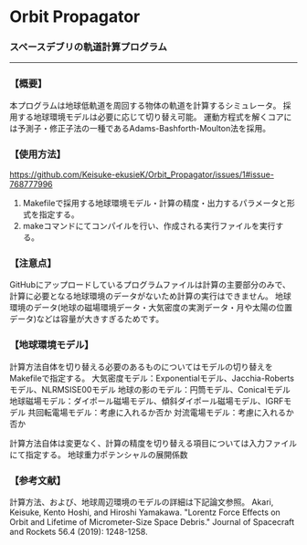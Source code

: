 # Orbit Propagator
### スペースデブリの軌道計算プログラム
---
### **【概要】**
本プログラムは地球低軌道を周回する物体の軌道を計算するシミュレータ。
採用する地球環境モデルは必要に応じて切り替え可能。
運動方程式を解くコアには予測子・修正子法の一種であるAdams-Bashforth-Moulton法を採用。

### **【使用方法】**
https://github.com/Keisuke-ekusieK/Orbit_Propagator/issues/1#issue-768777996

1. Makefileで採用する地球環境モデル・計算の精度・出力するパラメータと形式を指定する。
2. makeコマンドにてコンパイルを行い、作成される実行ファイルを実行する。

### **【注意点】**
GitHubにアップロードしているプログラムファイルは計算の主要部分のみで、計算に必要となる地球環境のデータがないため計算の実行はできません。
地球環境のデータ(地球の磁場環境データ・大気密度の実測データ・月や太陽の位置データ)などは容量が大きすぎるためです。

### **【地球環境モデル】**
  計算方法自体を切り替える必要のあるものについてはモデルの切り替えをMakefileで指定する。
  大気密度モデル：Exponentialモデル、Jacchia-Robertsモデル、NLRMSISE00モデル
  地球の影のモデル：円筒モデル、Conicalモデル
  地球磁場モデル：ダイポール磁場モデル、傾斜ダイポール磁場モデル、IGRFモデル
  共回転電場モデル：考慮に入れるか否か
  対流電場モデル：考慮に入れるか否か

計算方法自体は変更なく、計算の精度を切り替える項目については入力ファイルにて指定する。
  地球重力ポテンシャルの展開係数

### **【参考文献】**
計算方法、および、地球周辺環境のモデルの詳細は下記論文参照。
Akari, Keisuke, Kento Hoshi, and Hiroshi Yamakawa. "Lorentz Force Effects on Orbit and Lifetime of Micrometer-Size Space Debris." Journal of Spacecraft and Rockets 56.4 (2019): 1248-1258.
